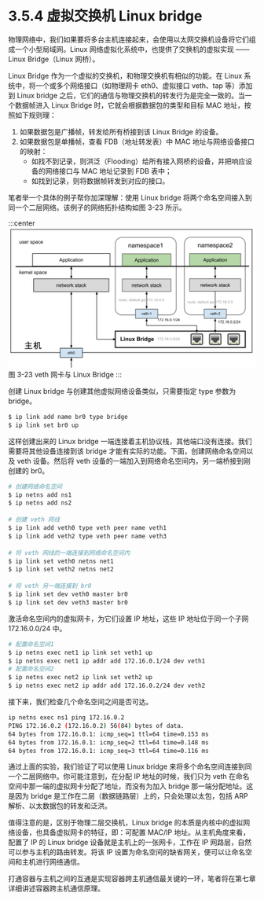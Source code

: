 # 3.5.4 虚拟交换机 Linux bridge

物理网络中，我们如果要将多台主机连接起来，会使用以太网交换机设备将它们组成一个小型局域网。Linux 网络虚拟化系统中，也提供了交换机的虚拟实现 —— Linux Bridge（Linux 网桥）。

Linux Bridge 作为一个虚拟的交换机，和物理交换机有相似的功能。在 Linux 系统中，将一个或多个网络接口（如物理网卡 eth0、虚拟接口 veth、tap 等）添加到 Linux bridge 之后，它们的通信与物理交换机的转发行为是完全一致的。当一个数据帧进入 Linux Bridge 时，它就会根据数据包的类型和目标 MAC 地址，按照如下规则理：

1. 如果数据包是广播帧，转发给所有桥接到该 Linux Bridge 的设备。
2. 如果数据包是单播帧，查看 FDB（地址转发表）中 MAC 地址与网络设备接口的映射：
	- 如找不到记录，则洪泛（Flooding）给所有接入网桥的设备，并把响应设备的网络接口与 MAC 地址记录到 FDB 表中；
	- 如找到记录，则将数据帧转发到对应的接口。


笔者举一个具体的例子帮你加深理解：使用 Linux bridge 将两个命名空间接入到同一个二层网络。该例子的网络拓扑结构如图 3-23 所示。

:::center
  ![](../assets/linux-bridge.svg)<br/>
 图 3-23 veth 网卡与 Linux Bridge
:::

创建 Linux bridge 与创建其他虚拟网络设备类似，只需要指定 type 参数为 bridge。

```bash
$ ip link add name br0 type bridge
$ ip link set br0 up
```

这样创建出来的 Linux bridge 一端连接着主机协议栈，其他端口没有连接。我们需要将其他设备连接到该 bridge 才能有实际的功能。下面，创建网络命名空间以及 veth 设备。然后将 veth 设备的一端加入到网络命名空间内，另一端桥接到刚创建的 br0。

```bash
# 创建网络命名空间
$ ip netns add ns1
$ ip netns add ns2

# 创建 veth 网线
$ ip link add veth0 type veth peer name veth1
$ ip link add veth2 type veth peer name veth3

# 将 veth 网线的一端连接到网络命名空间内
$ ip link set veth0 netns net1
$ ip link set veth2 netns net2

# 将 veth 另一端连接到 br0
$ ip link set dev veth0 master br0
$ ip link set dev veth3 master br0
```

激活命名空间内的虚拟网卡，为它们设置 IP 地址，这些 IP 地址位于同一个子网 172.16.0.0/24 中。

```bash
# 配置命名空间1
$ ip netns exec net1 ip link set veth1 up
$ ip netns exec net1 ip addr add 172.16.0.1/24 dev veth1
# 配置命名空间2
$ ip netns exec net2 ip link set veth2 up
$ ip netns exec net2 ip addr add 172.16.0.2/24 dev veth2
```

接下来，我们检查几个命名空间之间是否可达。

```bash
ip netns exec ns1 ping 172.16.0.2
PING 172.16.0.2 (172.16.0.2) 56(84) bytes of data.
64 bytes from 172.16.0.1: icmp_seq=1 ttl=64 time=0.153 ms
64 bytes from 172.16.0.1: icmp_seq=2 ttl=64 time=0.148 ms
64 bytes from 172.16.0.1: icmp_seq=3 ttl=64 time=0.116 ms
```
通过上面的实验，我们验证了可以使用 Linux bridge 来将多个命名空间连接到同一个二层网络中。你可能注意到，在分配 IP 地址的时候，我们只为 veth 在命名空间中那一端的虚拟网卡分配了地址，而没有为加入 bridge 那一端分配地址。这是因为 bridge 是工作在二层（数据链路层）上的，只会处理以太包，包括 ARP 解析、以太数据包的转发和泛洪。

值得注意的是，区别于物理二层交换机，Linux bridge 的本质是内核中的虚拟网络设备，也具备虚拟网卡的特征，即：可配置 MAC/IP 地址。从主机角度来看，配置了 IP 的 Linux bridge 设备就是主机上的一张网卡，工作在 IP 网路层，自然可以参与主机的路由转发。将该 IP 设置为命名空间的缺省网关，便可以让命名空间和主机进行网络通信。

打通容器与主机之间的互通是实现容器跨主机通信最关键的一环，笔者将在第七章详细讲述容器跨主机通信原理。



